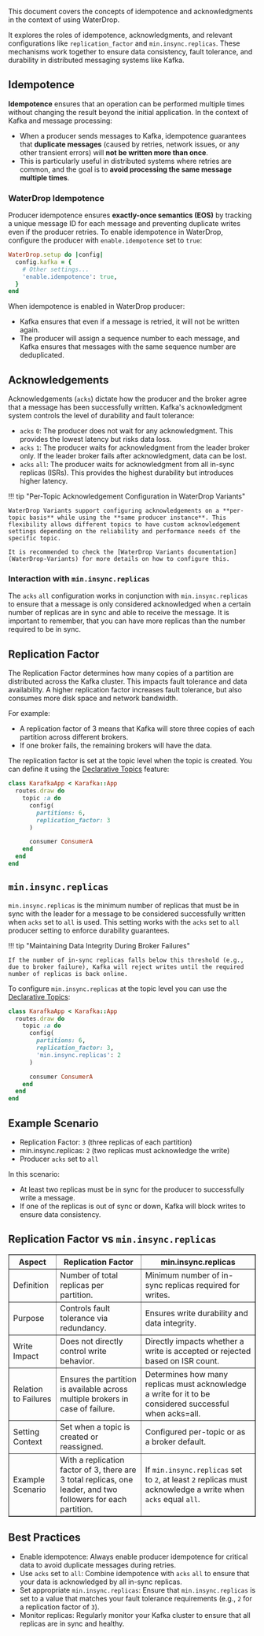 This document covers the concepts of idempotence and acknowledgments in the context of using WaterDrop.

It explores the roles of idempotence, acknowledgments, and relevant configurations like `replication_factor` and `min.insync.replicas`. These mechanisms work together to ensure data consistency, fault tolerance, and durability in distributed messaging systems like Kafka.

## Idempotence

**Idempotence** ensures that an operation can be performed multiple times without changing the result beyond the initial application. In the context of Kafka and message processing:

- When a producer sends messages to Kafka, idempotence guarantees that **duplicate messages** (caused by retries, network issues, or any other transient errors) will **not be written more than once**.
- This is particularly useful in distributed systems where retries are common, and the goal is to **avoid processing the same message multiple times**.

### WaterDrop Idempotence

Producer idempotence ensures **exactly-once semantics (EOS)** by tracking a unique message ID for each message and preventing duplicate writes even if the producer retries. To enable idempotence in WaterDrop, configure the producer with `enable.idempotence` set to `true`:

```ruby
WaterDrop.setup do |config|
  config.kafka = {
    # Other settings...
    'enable.idempotence': true,
  }
end
```

When idempotence is enabled in WaterDrop producer:

- Kafka ensures that even if a message is retried, it will not be written again.
- The producer will assign a sequence number to each message, and Kafka ensures that messages with the same sequence number are deduplicated.

## Acknowledgements

Acknowledgements (`acks`) dictate how the producer and the broker agree that a message has been successfully written. Kafka's acknowledgment system controls the level of durability and fault tolerance:

- `acks` `0`: The producer does not wait for any acknowledgment. This provides the lowest latency but risks data loss.
- `acks` `1`: The producer waits for acknowledgment from the leader broker only. If the leader broker fails after acknowledgment, data can be lost.
- `acks` `all`: The producer waits for acknowledgment from all in-sync replicas (ISRs). This provides the highest durability but introduces higher latency.

!!! tip "Per-Topic Acknowledgement Configuration in WaterDrop Variants"

    WaterDrop Variants support configuring acknowledgements on a **per-topic basis** while using the **same producer instance**. This flexibility allows different topics to have custom acknowledgement settings depending on the reliability and performance needs of the specific topic. 

    It is recommended to check the [WaterDrop Variants documentation](WaterDrop-Variants) for more details on how to configure this.

### Interaction with `min.insync.replicas`

The `acks` `all` configuration works in conjunction with `min.insync.replicas` to ensure that a message is only considered acknowledged when a certain number of replicas are in sync and able to receive the message. It is important to remember, that you can have more replicas than the number required to be in sync.

## Replication Factor

The Replication Factor determines how many copies of a partition are distributed across the Kafka cluster. This impacts fault tolerance and data availability. A higher replication factor increases fault tolerance, but also consumes more disk space and network bandwidth.

For example:

- A replication factor of 3 means that Kafka will store three copies of each partition across different brokers.
- If one broker fails, the remaining brokers will have the data.

The replication factor is set at the topic level when the topic is created. You can define it using the [Declarative Topics](Declarative-Topics) feature:

```ruby
class KarafkaApp < Karafka::App
  routes.draw do
    topic :a do
      config(
        partitions: 6,
        replication_factor: 3
      )

      consumer ConsumerA
    end
  end
end
```

## `min.insync.replicas`

`min.insync.replicas` is the minimum number of replicas that must be in sync with the leader for a message to be considered successfully written when `acks` set to `all` is used. This setting works with the `acks` set to `all` producer setting to enforce durability guarantees.

!!! tip "Maintaining Data Integrity During Broker Failures"

    If the number of in-sync replicas falls below this threshold (e.g., due to broker failure), Kafka will reject writes until the required number of replicas is back online.

To configure `min.insync.replicas` at the topic level you can use the [Declarative Topics](Declarative-Topics):

```ruby
class KarafkaApp < Karafka::App
  routes.draw do
    topic :a do
      config(
        partitions: 6,
        replication_factor: 3,
        'min.insync.replicas': 2
      )

      consumer ConsumerA
    end
  end
end
```

## Example Scenario

- Replication Factor: `3` (three replicas of each partition)
- min.insync.replicas: `2` (two replicas must acknowledge the write)
- Producer `acks` set to `all`

In this scenario:

- At least two replicas must be in sync for the producer to successfully write a message.
- If one of the replicas is out of sync or down, Kafka will block writes to ensure data consistency.

## Replication Factor vs `min.insync.replicas`

<table border="1">
  <thead>
    <tr>
      <th>Aspect</th>
      <th>Replication Factor</th>
      <th>min.insync.replicas</th>
    </tr>
  </thead>
  <tbody>
    <tr>
      <td>Definition</td>
      <td>Number of total replicas per partition.</td>
      <td>Minimum number of in-sync replicas required for writes.</td>
    </tr>
    <tr>
      <td>Purpose</td>
      <td>Controls fault tolerance via redundancy.</td>
      <td>Ensures write durability and data integrity.</td>
    </tr>
    <tr>
      <td>Write Impact</td>
      <td>Does not directly control write behavior.</td>
      <td>Directly impacts whether a write is accepted or rejected based on ISR count.</td>
    </tr>
    <tr>
      <td>Relation to Failures</td>
      <td>Ensures the partition is available across multiple brokers in case of failure.</td>
      <td>Determines how many replicas must acknowledge a write for it to be considered successful when acks=all.</td>
    </tr>
    <tr>
      <td>Setting Context</td>
      <td>Set when a topic is created or reassigned.</td>
      <td>Configured per-topic or as a broker default.</td>
    </tr>
    <tr>
      <td>Example Scenario</td>
      <td>With a replication factor of 3, there are 3 total replicas, one leader, and two followers for each partition.</td>
      <td>If <code>min.insync.replicas</code> set to <code>2</code>, at least <code>2</code> replicas must acknowledge a write when <code>acks</code> equal <code>all</code>.</td>
    </tr>
  </tbody>
</table>

## Best Practices

- Enable idempotence: Always enable producer idempotence for critical data to avoid duplicate messages during retries.
- Use `acks` set to `all`: Combine idempotence with `acks` `all` to ensure that your data is acknowledged by all in-sync replicas.
- Set appropriate `min.insync.replicas`: Ensure that `min.insync.replicas` is set to a value that matches your fault tolerance requirements (e.g., `2` for a replication factor of `3`).
- Monitor replicas: Regularly monitor your Kafka cluster to ensure that all replicas are in sync and healthy.
